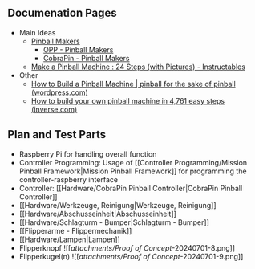 ## Documenation Pages
- Main Ideas
	- [Pinball Makers](https://pinballmakers.com/wiki/index.php?title=Main_Page) 
		- [OPP - Pinball Makers](https://pinballmakers.com/wiki/index.php?title=OPP) 
		- [CobraPin - Pinball Makers](https://pinballmakers.com/wiki/index.php?title=CobraPin) 
	- [Make a Pinball Machine : 24 Steps (with Pictures) - Instructables](https://www.instructables.com/Making-a-Pinball-Machine/) 
- Other
	- [How to Build a Pinball Machine | pinball for the sake of pinball (wordpress.com)](https://howtobuildapinballmachine.wordpress.com/) 
	- [How to build your own pinball machine in 4,761 easy steps (inverse.com)](https://www.inverse.com/input/culture/homebrew-pinball-expo-2021) 
## Plan and Test Parts
- Raspberry Pi for handling overall function
- Controller Programming: Usage of [[Controller Programming/Mission Pinball Framework|Mission Pinball Framework]] for programming the controller-raspberry interface
- Controller: [[Hardware/CobraPin Pinball Controller|CobraPin Pinball Controller]] 
- [[Hardware/Werkzeuge, Reinigung|Werkzeuge, Reinigung]] 
- [[Hardware/Abschusseinheit|Abschusseinheit]]
- [[Hardware/Schlagturm - Bumper|Schlagturm - Bumper]] 
- [[Flipperarme - Flippermechanik]] 
- [[Hardware/Lampen|Lampen]] 
- Flipperknopf
	![[_attachments/Proof of Concept_-20240701-8.png]] 
- Flipperkugel(n)
	![[_attachments/Proof of Concept_-20240701-9.png]] 

